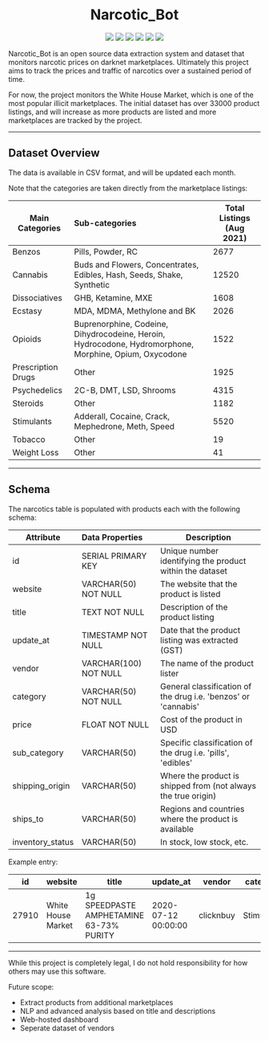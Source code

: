 <h1 align="center"> Narcotic_Bot</h1>

<p align="center" >
</p>

<p align="center">

<img src="https://camo.githubusercontent.com/4ec342876a40b53ffc6230a41196528690f9f42b1098fd354df46c649720b4c6/68747470733a2f2f696d672e736869656c64732e696f2f7374617469632f76313f7374796c653d666f722d7468652d6261646765266d6573736167653d446f636b657226636f6c6f723d323439364544266c6f676f3d446f636b6572266c6f676f436f6c6f723d464646464646266c6162656c3d">
  
<img src="https://camo.githubusercontent.com/0d38b6315bf13f3cae659b1e1c4d966d767a1c107ee017db5b5c8ed77af62e8d/68747470733a2f2f696d672e736869656c64732e696f2f7374617469632f76313f7374796c653d666f722d7468652d6261646765266d6573736167653d4f70656e2b41636365737326636f6c6f723d463638323132266c6f676f3d4f70656e2b416363657373266c6f676f436f6c6f723d464646464646266c6162656c3d">
  
<img src="https://camo.githubusercontent.com/9e84c0c211dfc29162133715e87b2e359a9301d7a8b90d0fc15299d417416569/68747470733a2f2f696d672e736869656c64732e696f2f7374617469632f76313f7374796c653d666f722d7468652d6261646765266d6573736167653d4f70656e2b536f757263652b496e697469617469766526636f6c6f723d334441363339266c6f676f3d4f70656e2b536f757263652b496e6974696174697665266c6f676f436f6c6f723d464646464646266c6162656c3d">
 
<img src="https://camo.githubusercontent.com/3df944c2b99f86f1361df72285183e890f11c52d36dfcd3c2844c6823c823fc1/68747470733a2f2f696d672e736869656c64732e696f2f7374617469632f76313f7374796c653d666f722d7468652d6261646765266d6573736167653d507974686f6e26636f6c6f723d333737364142266c6f676f3d507974686f6e266c6f676f436f6c6f723d464646464646266c6162656c3d">

<img src="https://camo.githubusercontent.com/f14087986b1e42f4fd93d7f1d266c0b059236febb6f9f052311f60de2c0309da/68747470733a2f2f696d672e736869656c64732e696f2f7374617469632f76313f7374796c653d666f722d7468652d6261646765266d6573736167653d546f722b50726f6a65637426636f6c6f723d374534373938266c6f676f3d546f722b50726f6a656374266c6f676f436f6c6f723d464646464646266c6162656c3d">

<img src="https://img.shields.io/github/license/adamlabrash/Narcotic-Bot">
  
</p>

Narcotic_Bot is an open source data extraction system and dataset that monitors narcotic prices on darknet marketplaces. Ultimately this project aims to track the prices and traffic of narcotics over a sustained period of time.

For now, the project monitors the White House Market, which is one of the most popular illicit marketplaces. The initial dataset has over 33000 product listings, and will increase as more products are listed and more marketplaces are tracked by the project.

-----

## Dataset Overview

The data is available in CSV format, and will be updated each month.

Note that the categories are taken directly from the marketplace listings:


| Main Categories        | Sub-categories           | Total Listings (Aug 2021) |
| ------------- |:-------------| ---|
| Benzos      | Pills, Powder, RC | 2677 |
| Cannabis      | Buds and Flowers, Concentrates, Edibles, Hash, Seeds, Shake, Synthetic    | 12520 |
| Dissociatives | GHB, Ketamine, MXE     | 1608 |
| Ecstasy      | MDA, MDMA, Methylone and BK     | 2026 |
| Opioids | Buprenorphine, Codeine, Dihydrocodeine, Heroin, Hydrocodone, Hydromorphone, Morphine, Opium, Oxycodone    | 1522 |
| Prescription Drugs      | Other      | 1925 |
| Psychedelics | 2C-B, DMT, LSD, Shrooms      | 4315 |
| Steroids      | Other      | 1182 |
| Stimulants | Adderall, Cocaine, Crack, Mephedrone, Meth, Speed     | 5520 |
| Tobacco      | Other      | 19 |
| Weight Loss | Other      | 41 |


-----

## Schema

The narcotics table is populated with products each with the following schema:

| Attribute | Data Properties | Description |
| ----- |:-----| ------------|
| id | SERIAL PRIMARY KEY | Unique number identifying the product within the dataset|
| website | VARCHAR(50) NOT NULL | The website that the product is listed |
| title | TEXT NOT NULL | Description of the product listing |
| update_at | TIMESTAMP NOT NULL | Date that the product listing was extracted (GST) |
| vendor | VARCHAR(100) NOT NULL | The name of the product lister |
| category | VARCHAR(50) NOT NULL | General classification of the drug i.e. 'benzos' or 'cannabis'|
| price | FLOAT NOT NULL | Cost of the product in USD |
| sub_category | VARCHAR(50) | Specific classification of the drug i.e. 'pills', 'edibles' |
| shipping_origin | VARCHAR(50) | Where the product is shipped from (not always the true origin) |
| ships_to | VARCHAR(50) | Regions and countries where the product is available |
| inventory_status | VARCHAR(50) | In stock, low stock, etc. |


Example entry:

| id | website | title | update_at | vendor | category | price | sub_category | shipping_origin | ships_to | inventory_status |
|--- | --- | --- | --- | --- | --- | --- | --- | --- | --- | --- |
| 27910 | White House Market | 1g SPEEDPASTE AMPHETAMINE 63-73% PURITY | 2020-07-12 00:00:00 | clicknbuy | Stimulants | 9.24 | Speed | Netherlands | Worldwide | In stock |


-----

While this project is completely legal, I do not hold responsibility for how others may use this software.

Future scope:
* Extract products from additional marketplaces
* NLP and advanced analysis based on title and descriptions
* Web-hosted dashboard
* Seperate dataset of vendors
